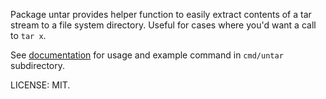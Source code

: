 Package untar provides helper function to easily extract contents of a tar
stream to a file system directory. Useful for cases where you'd want a call to
`tar x`.

See [documentation](https://godoc.org/github.com/artyom/untar) for usage and
example command in `cmd/untar` subdirectory.

LICENSE: MIT.
